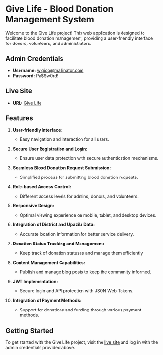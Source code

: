# Give Life - Blood Donation Management System

Welcome to the Give Life project! This web application is designed to facilitate blood donation management, providing a user-friendly interface for donors, volunteers, and administrators.

## Admin Credentials

- **Username:** [wiqico@mailinator.com](mailto:wiqico@mailinator.com)
- **Password:** Pa$$w0rd!

## Live Site

- **URL:** [Give Life](https://give-life-bd037.web.app/)

## Features

1. **User-friendly Interface:**
   - Easy navigation and interaction for all users.

2. **Secure User Registration and Login:**
   - Ensure user data protection with secure authentication mechanisms.

3. **Seamless Blood Donation Request Submission:**
   - Simplified process for submitting blood donation requests.

4. **Role-based Access Control:**
   - Different access levels for admins, donors, and volunteers.

5. **Responsive Design:**
   - Optimal viewing experience on mobile, tablet, and desktop devices.

6. **Integration of District and Upazila Data:**
   - Accurate location information for better service delivery.

7. **Donation Status Tracking and Management:**
   - Keep track of donation statuses and manage them efficiently.

8. **Content Management Capabilities:**
   - Publish and manage blog posts to keep the community informed.

9. **JWT Implementation:**
   - Secure login and API protection with JSON Web Tokens.

10. **Integration of Payment Methods:**
    - Support for donations and funding through various payment methods.

## Getting Started

To get started with the Give Life project, visit the [live site](https://give-life-bd037.web.app/) and log in with the admin credentials provided above.
